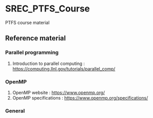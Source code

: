 # SREC_PTFS_Course
PTFS course material

## Reference material

### Parallel programming
1. Introduction to parallel computing : https://computing.llnl.gov/tutorials/parallel_comp/

### OpenMP
 1. OpenMP website : https://www.openmp.org/
 2. OpenMP specifications : https://www.openmp.org/specifications/
 
### General
